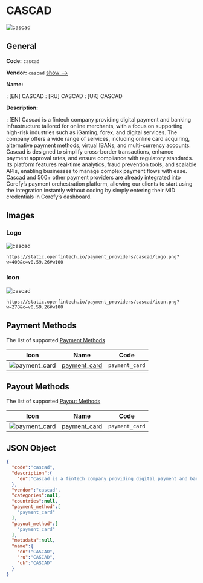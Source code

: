 
# CASCAD 
![cascad](https://static.openfintech.io/payment_providers/cascad/logo.png?w=400&c=v0.59.26#w100)  

## General 
 
**Code:** `cascad` 
 
**Vendor:** `cascad` [show -->](/vendors/cascad/) 
 
**Name:** 
 
:	[EN] CASCAD 
:	[RU] CASCAD 
:	[UK] CASCAD 
 
**Description:** 
 
: [EN] Cascad is a fintech company providing digital payment and banking infrastructure tailored for online merchants, with a focus on supporting high-risk industries such as iGaming, forex, and digital services. The company offers a wide range of services, including online card acquiring, alternative payment methods, virtual IBANs, and multi-currency accounts. Cascad is designed to simplify cross-border transactions, enhance payment approval rates, and ensure compliance with regulatory standards. Its platform features real-time analytics, fraud prevention tools, and scalable APIs, enabling businesses to manage complex payment flows with ease. Cascad and 500+ other payment providers are already integrated into Corefy’s payment orchestration platform, allowing our clients to start using the integration instantly without coding by simply entering their MID credentials in Corefy’s dashboard. 
 

## Images 

### Logo 
 
![cascad](https://static.openfintech.io/payment_providers/cascad/logo.png?w=400&c=v0.59.26#w100)  

```
https://static.openfintech.io/payment_providers/cascad/logo.png?w=400&c=v0.59.26#w100
```  

### Icon 
 
![cascad](https://static.openfintech.io/payment_providers/cascad/icon.png?w=278&c=v0.59.26#w100)  

```
https://static.openfintech.io/payment_providers/cascad/icon.png?w=278&c=v0.59.26#w100
```  

## Payment Methods 
 
The list of supported [Payment Methods](/payment-methods/) 

|Icon|Name|Code| 
|:---:|:---:|:---:| 
|![payment_card](https://static.openfintech.io/payment_methods/payment_card/icon.svg?w=278&c=v0.59.26#w100) |[payment_card](/payment-methods/payment_card/)|`payment_card`| 
 

## Payout Methods 
 
The list of supported [Payout Methods](/payout-methods/) 

|Icon|Name|Code| 
|:---:|:---:|:---:| 
|![payment_card](https://static.openfintech.io/payout_methods/payment_card/icon.svg?w=278&c=v0.59.26#w40) |[payment_card](payout-methodspayment_card/)|`payment_card`| 
 

## JSON Object 

```json
{
  "code":"cascad",
  "description":{
    "en":"Cascad is a fintech company providing digital payment and banking infrastructure tailored for online merchants, with a focus on supporting high-risk industries such as iGaming, forex, and digital services. The company offers a wide range of services, including online card acquiring, alternative payment methods, virtual IBANs, and multi-currency accounts. Cascad is designed to simplify cross-border transactions, enhance payment approval rates, and ensure compliance with regulatory standards. Its platform features real-time analytics, fraud prevention tools, and scalable APIs, enabling businesses to manage complex payment flows with ease. Cascad and 500+ other payment providers are already integrated into Corefy\u2019s payment orchestration platform, allowing our clients to start using the integration instantly without coding by simply entering their MID credentials in Corefy\u2019s dashboard."
  },
  "vendor":"cascad",
  "categories":null,
  "countries":null,
  "payment_method":[
    "payment_card"
  ],
  "payout_method":[
    "payment_card"
  ],
  "metadata":null,
  "name":{
    "en":"CASCAD",
    "ru":"CASCAD",
    "uk":"CASCAD"
  }
}
```  
